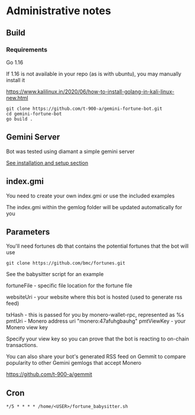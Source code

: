 # Administrative notes

## Build

### Requirements

Go 1.16

If 1.16 is not available in your repo (as is with ubuntu), you may manually install it

https://www.kalilinux.in/2020/06/how-to-install-golang-in-kali-linux-new.html

```
git clone https://github.com/t-900-a/gemini-fortune-bot.git
cd gemini-fortune-bot
go build .
```
## Gemini Server
Bot was tested using diamant a simple gemini server

[See installation and setup section](https://git.umaneti.net/diamant/about/)

## index.gmi
You need to create your own index.gmi or use the included examples

The index.gmi within the gemlog folder will be updated automatically for you

## Parameters
You'll need fortunes db that contains the potential fortunes that the bot will use
```bigquery
git clone https://github.com/bmc/fortunes.git
```
See the babysitter script for an example

fortuneFile - specific file location for the fortune file

websiteUri - your website where this bot is hosted (used to generate rss feed)

txHash - this is passed for you by monero-wallet-rpc, represented as %s
pmtUri - Monero address uri "monero:47afuhgbauhg"
pmtViewKey - your Monero view key

Specify your view key so you can prove that the bot is reacting to on-chain transactions.

You can also share your bot's generated RSS feed on Gemmit to compare popularity to other Gemini gemlogs that accept Monero

https://github.com/t-900-a/gemmit

## Cron

```bigquery
*/5 * * * * /home/<USER>/fortune_babysitter.sh